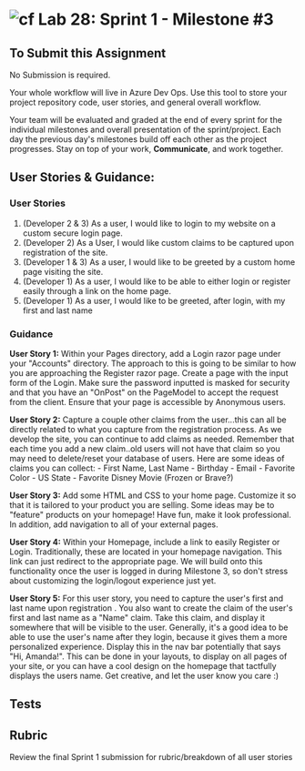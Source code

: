 ![cf](http://i.imgur.com/7v5ASc8.png) Lab 28: Sprint 1 - Milestone #3
=====================================

## To Submit this Assignment
No Submission is required. 

Your whole workflow will live in Azure Dev Ops. Use this tool to store your project repository code, user stories, and general 
overall workflow. 

Your team will be evaluated and graded at the end of every sprint for the individual milestones and overall presentation of the 
sprint/project. Each day the previous day's milestones build off each other as the project progresses. Stay on top of your work, 
**Communicate**, and work together. 

## User Stories & Guidance:

### User Stories
1. (Developer 2 & 3) As a user, I would like to login to my website on a custom secure login page.
2. (Developer 2) As a User, I would like custom claims to be captured upon registration of the site. 
3. (Developer 1 & 3) As a user, I would like to be greeted by a custom home page visiting the site. 
4. (Developer 1) As a user, I would like to be able to either login or register easily through a link on the home page. 
5. (Developer 1) As a user, I would like to be greeted, after login, with my first and last name

### Guidance

**User Story 1:** Within your Pages directory, add a Login razor page under your "Accounts" directory. The approach to this is going to be similar to how you are 
approaching the Register razor page. Create a page with the input form of the Login. Make sure the password inputted is masked for security and that you have an "OnPost" on the
 PageModel to accept the request from the client.  Ensure that your page is accessible by Anonymous users.

**User Story 2:** Capture a couple other claims from the user...this can all be directly related to what you capture from the 
registration process. As we develop the site, you can continue to add claims as needed. Remember that each time you add a new 
claim..old users will not have that claim so you may need to delete/reset your database of users. Here are some ideas of claims 
you can collect:
	- First Name, Last Name 
	- Birthday
	- Email
	- Favorite Color
	- US State
	- Favorite Disney Movie (Frozen or Brave?)


**User Story 3:** Add some HTML and CSS to your home page. Customize it so that it is tailored to your product you are selling. 
Some ideas may be to "feature" products on your homepage! Have fun, make it look professional. In addition, add navigation to all 
of your external pages. 

**User Story 4:** Within your Homepage, include a link to easily Register or Login. Traditionally, these are located in your 
homepage navigation. This link can just redirect to the appropriate page. We will build onto this functionality once the user is 
logged in during Milestone 3, so don't stress about customizing the login/logout experience just yet. 

**User Story 5:**  For this user story, you need to capture the user's first and last name upon registration . You also want to 
create the claim of the user's first and last name as a "Name" claim. Take this claim, and display it somewhere that will be visible 
to the user. Generally, it's a good idea to be able to use the user's name after they login, because it gives them a more personalized 
experience. Display this in the nav bar potentially that says "Hi, Amanda!". This can be done in your layouts, to display on all 
pages of your site, or you can have a cool design on the homepage that tactfully displays the users name. Get creative, and 
let the user know you care :) 

## Tests


## Rubric

Review the final Sprint 1 submission for rubric/breakdown of all user stories